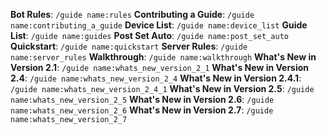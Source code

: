 **Bot Rules**: `/guide name:rules`
**Contributing a Guide**: `/guide name:contributing_a_guide`
**Device List**: `/guide name:device_list`
**Guide List**: `/guide name:guides`
**Post Set Auto**: `/guide name:post_set_auto`
**Quickstart**: `/guide name:quickstart`
**Server Rules**: `/guide name:server_rules`
**Walkthrough**: `/guide name:walkthrough`
**What's New in Version 2.1**: `/guide name:whats_new_version_2_1`
**What's New in Version 2.4**: `/guide name:whats_new_version_2_4`
**What's New in Version 2.4.1**: `/guide name:whats_new_version_2_4_1`
**What's New in Version 2.5**: `/guide name:whats_new_version_2_5`
**What's New in Version 2.6**: `/guide name:whats_new_version_2_6`
**What's New in Version 2.7**: `/guide name:whats_new_version_2_7`